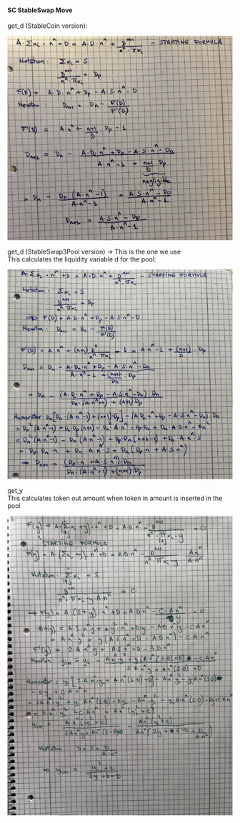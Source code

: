 #### SC StableSwap Move

get_d (StableCoin version):

![Get D Image](calculus/get_d_v1.jpg)


get_d (StableSwap3Pool version) -> This is the one we use \
This calculates the liquidity variable d for the pool:

![Get D Image](calculus/get_d_v2.png)


get_y \
This calculates token out amount when token in amount is inserted in the pool

![Get Y Image](calculus/get_y.png)